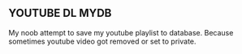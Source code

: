 ## YOUTUBE DL MYDB
My noob attempt to save my youtube playlist to database. 
Because sometimes youtube video got removed or set to private.
